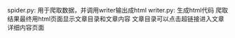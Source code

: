 spider.py: 用于爬取数据，并调用writer输出成html
writer.py: 生成html代码
爬取结果最终用html页面显示文章目录和文章内容 文章目录可以点击超链接进入文章详细内容页面